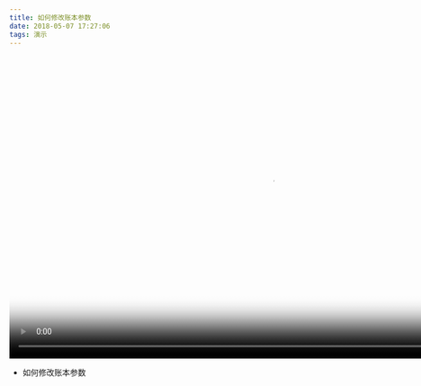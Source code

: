 ```yaml
---
title: 如何修改账本参数
date: 2018-05-07 17:27:06
tags: 演示
---
```





<div><video width="930" height="540" preload="auto" controls="controls" poster="./how_to_set_new_bank_template.png" >
  <source src="http://down.ichuna.com/demo/如何修改账本参数.mp4" type="video/mp4">
No flash player has been set up. <a href="/admin/config/media/video/players">请为Flash视频选择播放器</a></video>
</div>

* 如何修改账本参数
